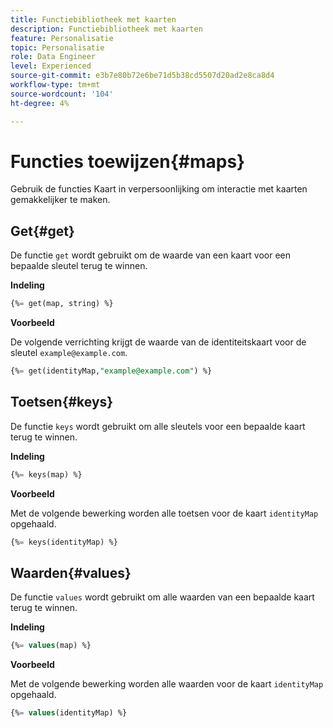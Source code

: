 ```yaml
---
title: Functiebibliotheek met kaarten
description: Functiebibliotheek met kaarten
feature: Personalisatie
topic: Personalisatie
role: Data Engineer
level: Experienced
source-git-commit: e3b7e80b72e6be71d5b38cd5507d20ad2e8ca8d4
workflow-type: tm+mt
source-wordcount: '104'
ht-degree: 4%

---
```


# Functies toewijzen{#maps}

Gebruik de functies Kaart in verpersoonlijking om interactie met kaarten gemakkelijker te maken.

## Get{#get}

De functie `get` wordt gebruikt om de waarde van een kaart voor een bepaalde sleutel terug te winnen.

**Indeling**

```sql
{%= get(map, string) %}
```

**Voorbeeld**

De volgende verrichting krijgt de waarde van de identiteitskaart voor de sleutel `example@example.com`.

```sql
{%= get(identityMap,"example@example.com") %}
```

## Toetsen{#keys}

De functie `keys` wordt gebruikt om alle sleutels voor een bepaalde kaart terug te winnen.

**Indeling**

```sql
{%= keys(map) %}
```

**Voorbeeld**

Met de volgende bewerking worden alle toetsen voor de kaart `identityMap` opgehaald.

```sql
{%= keys(identityMap) %}
```

## Waarden{#values}

De functie `values` wordt gebruikt om alle waarden van een bepaalde kaart terug te winnen.

**Indeling**

```sql
{%= values(map) %}
```

**Voorbeeld**

Met de volgende bewerking worden alle waarden voor de kaart `identityMap` opgehaald.

```sql
{%= values(identityMap) %}
```
